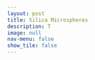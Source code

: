 ```yaml
---
layout: post
title: Silica Microspheres
description: T
image: null
nav-menu: false
show_tile: false
---
```

